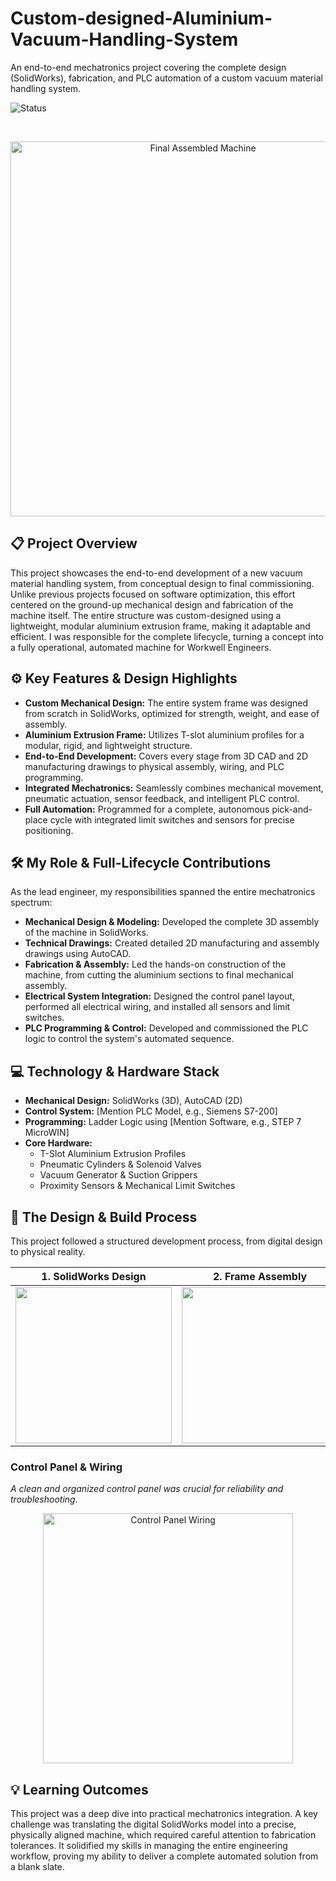 # Custom-designed-Aluminium-Vacuum-Handling-System
An end-to-end mechatronics project covering the complete design (SolidWorks), fabrication, and PLC automation of a custom vacuum material handling system.

![Status](https://img-shields.io/badge/status-Completed-brightgreen)

<br>

<p align="center">
  <img src="Media/final_machine_photo.jpg" alt="Final Assembled Machine" width="600"/>
</p>

## 📋 Project Overview

This project showcases the end-to-end development of a new vacuum material handling system, from conceptual design to final commissioning. Unlike previous projects focused on software optimization, this effort centered on the ground-up mechanical design and fabrication of the machine itself. The entire structure was custom-designed using a lightweight, modular aluminium extrusion frame, making it adaptable and efficient. I was responsible for the complete lifecycle, turning a concept into a fully operational, automated machine for Workwell Engineers.

## ⚙️ Key Features & Design Highlights

* **Custom Mechanical Design:** The entire system frame was designed from scratch in SolidWorks, optimized for strength, weight, and ease of assembly.
* **Aluminium Extrusion Frame:** Utilizes T-slot aluminium profiles for a modular, rigid, and lightweight structure.
* **End-to-End Development:** Covers every stage from 3D CAD and 2D manufacturing drawings to physical assembly, wiring, and PLC programming.
* **Integrated Mechatronics:** Seamlessly combines mechanical movement, pneumatic actuation, sensor feedback, and intelligent PLC control.
* **Full Automation:** Programmed for a complete, autonomous pick-and-place cycle with integrated limit switches and sensors for precise positioning.

## 🛠️ My Role & Full-Lifecycle Contributions

As the lead engineer, my responsibilities spanned the entire mechatronics spectrum:

* **Mechanical Design & Modeling:** Developed the complete 3D assembly of the machine in SolidWorks.
* **Technical Drawings:** Created detailed 2D manufacturing and assembly drawings using AutoCAD.
* **Fabrication & Assembly:** Led the hands-on construction of the machine, from cutting the aluminium sections to final mechanical assembly.
* **Electrical System Integration:** Designed the control panel layout, performed all electrical wiring, and installed all sensors and limit switches.
* **PLC Programming & Control:** Developed and commissioned the PLC logic to control the system's automated sequence.

## 💻 Technology & Hardware Stack

* **Mechanical Design:** SolidWorks (3D), AutoCAD (2D)
* **Control System:** [Mention PLC Model, e.g., Siemens S7-200]
* **Programming:** Ladder Logic using [Mention Software, e.g., STEP 7 MicroWIN]
* **Core Hardware:**
    * T-Slot Aluminium Extrusion Profiles
    * Pneumatic Cylinders & Solenoid Valves
    * Vacuum Generator & Suction Grippers
    * Proximity Sensors & Mechanical Limit Switches

## 📸 The Design & Build Process

This project followed a structured development process, from digital design to physical reality.

| 1. SolidWorks Design | 2. Frame Assembly | 3. Final Machine |
| :---: |:---:| :---:|
| <img src="CAD_and_Design/solidworks_render.png" width="250"> | <img src="Media/assembly_in_progress.jpg" width="250"> | <img src="Media/final_machine_photo.jpg" width="250"> |

### Control Panel & Wiring
*A clean and organized control panel was crucial for reliability and troubleshooting.*
<p align="center">
  <img src="Media/wiring_panel.jpg" alt="Control Panel Wiring" width="400"/>
</p>

## 💡 Learning Outcomes

This project was a deep dive into practical mechatronics integration. A key challenge was translating the digital SolidWorks model into a precise, physically aligned machine, which required careful attention to fabrication tolerances. It solidified my skills in managing the entire engineering workflow, proving my ability to deliver a complete automated solution from a blank slate.
